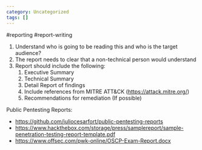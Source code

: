 ```yaml
---
category: Uncategorized
tags: []
---
```

#reporting #report-writing

1. Understand who is going to be reading this and who is the target audience?
2. The report needs to clear that a non-technical person would understand 
3. Report should include the following: 
	1. Executive Summary
	2. Technical Summary
	3. Detail Report of findings
	4. Include references from MITRE ATT&CK (https://attack.mitre.org/)
	5. Recommendations for remediation (If possible)
	

Public Pentesting Reports: 

- https://github.com/juliocesarfort/public-pentesting-reports
- https://www.hackthebox.com/storage/press/samplereport/sample-penetration-testing-report-template.pdf
- https://www.offsec.com/pwk-online/OSCP-Exam-Report.docx
